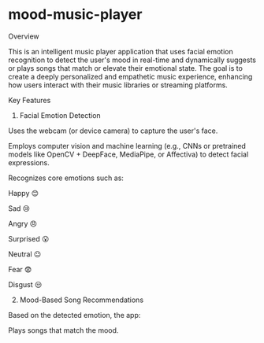 # mood-music-player
Overview

This is an intelligent music player application that uses facial emotion recognition to detect the user's mood in real-time and dynamically suggests or plays songs that match or elevate their emotional state. The goal is to create a deeply personalized and empathetic music experience, enhancing how users interact with their music libraries or streaming platforms.

Key Features
1. Facial Emotion Detection

Uses the webcam (or device camera) to capture the user's face.

Employs computer vision and machine learning (e.g., CNNs or pretrained models like OpenCV + DeepFace, MediaPipe, or Affectiva) to detect facial expressions.

Recognizes core emotions such as:

Happy 😊

Sad 😢

Angry 😠

Surprised 😮

Neutral 😐

Fear 😨

Disgust 😒

2. Mood-Based Song Recommendations

Based on the detected emotion, the app:

Plays songs that match the mood.

